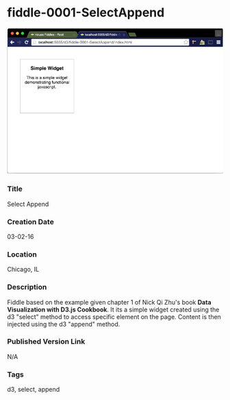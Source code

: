 fiddle-0001-SelectAppend
======

![Screenshot](screenshot.png)


### Title

Select Append


### Creation Date

03-02-16


### Location

Chicago, IL


### Description

Fiddle based on the example given chapter 1 of Nick Qi Zhu's book **Data Visualization with D3.js Cookbook**.  It
its a simple widget created using the d3 "select" method to access specific element on the page. Content is then
injected using the d3 "append" method.


### Published Version Link

N/A


### Tags

d3, select, append

